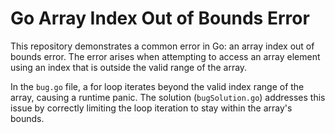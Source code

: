 # Go Array Index Out of Bounds Error

This repository demonstrates a common error in Go: an array index out of bounds error.  The error arises when attempting to access an array element using an index that is outside the valid range of the array. 

In the `bug.go` file, a for loop iterates beyond the valid index range of the array, causing a runtime panic.  The solution (`bugSolution.go`) addresses this issue by correctly limiting the loop iteration to stay within the array's bounds.